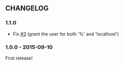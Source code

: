 ## CHANGELOG

### 1.1.0

* Fix [#3](https://github.com/jbox-web/job-database-manager-mysql/issues/3) (grant the user for both '%' and 'localhost')

### 1.0.0 - 2015-09-10

First release!
